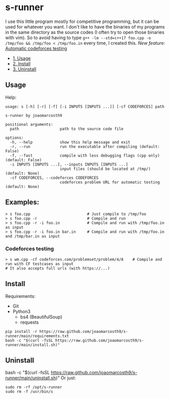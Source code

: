 # s-runner
I use this little program mostly for competitive programming, but it can be used for whatever you want.
I don't like to have the binaries of my programs in the same directory as the source codes (I often try to open those binaries with vim). So to avoid having to type `g++ -lm --std=c++17 foo.cpp -o /tmp/foo && /tmp/foo < /tmp/foo.in` every time, I created this.
*New feature:* [Automatic codeforces testing](###-Codeforces-testing)

- [1. Usage](##-Usage)
- [2. Install](##-Install)
- [3. Uninstall](##-Uninstall)

## Usage
Help:
```
usage: s [-h] [-r] [-f] [-i INPUTS [INPUTS ...]] [-cf CODEFORCES] path

s-runner by joaomarcosth9

positional arguments:
  path                  path to the source code file

options:
  -h, --help            show this help message and exit
  -r, --run             run the executable after compiling (default: False)
  -f, --fast            compile with less debugging flags (cpp only) (default: False)
  -i INPUTS [INPUTS ...], --inputs INPUTS [INPUTS ...]
                        input files (should be located at /tmp/) (default: None)
  -cf CODEFORCES, --codeforces CODEFORCES
                        codeforces problem URL for automatic testing (default: None)
```
## Examples:
``` 
> s foo.cpp                         # Just compile to /tmp/foo
> s foo.cpp -r                      # Compile and run
> s foo.cpp -r -i foo.in            # Compile and run with /tmp/foo.in as input
> s foo.cpp -r -i foo.in bar.in     # Compile and run with /tmp/foo.in and /tmp/bar.in as input
```
### Codeforces testing
```
> s wm.cpp -cf codeforces.com/problemset/problem/4/A    # Compile and run with CF testcases as input
# It also accepts full urls (with https://...) 
```
## Install
Requirements:
- Git
- Python3
  - bs4 (BeautifulSoup)
  - requests
```
pip install -r https://raw.github.com/joaomarcosth9/s-runner/main/requirements.txt
bash -c "$(curl -fsSL https://raw.github.com/joaomarcosth9/s-runner/main/install.sh)"
```
## Uninstall
bash -c "$(curl -fsSL https://raw.github.com/joaomarcosth9/s-runner/main/uninstall.sh)"
Or just:
```
sudo rm -rf /opt/s-runner
sudo rm -f /usr/bin/s
```
